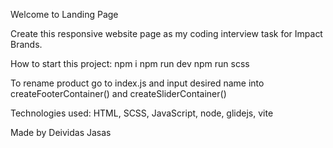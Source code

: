 Welcome to Landing Page

Create this responsive website page as my coding interview task for Impact Brands.

How to start this project:
npm i
npm run dev
npm run scss




To rename product go to index.js and input desired name into createFooterContainer() and   createSliderContainer()

Technologies used:
HTML, SCSS, JavaScript, node, glidejs, vite

Made by Deividas Jasas